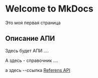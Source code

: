 # Welcome to MkDocs

Это моя первая страница

## Описание АПИ

Здесь будет АПИ
....

А здесь - справочник
....


а здесь --ссылка
[Referens API](https://api.documentat.io/editor/)
